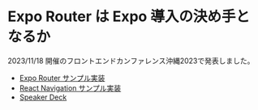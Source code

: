 # Expo Router は Expo 導入の決め手となるか

2023/11/18 開催のフロントエンドカンファレンス沖縄2023で発表しました。

- [Expo Router サンプル実装](https://github.com/Kaito-Dogi/expo-router-sample)
- [React Navigation サンプル実装](https://github.com/Kaito-Dogi/react-navigation-sample)
- [Speaker Deck](https://speakerdeck.com/kaito_dogi/expo-router-ha-expo-dao-ru-nojue-meshou-tonaruka-hurontoendokanhuarensuchong-nawa-2023-at-kaito-dogi)
